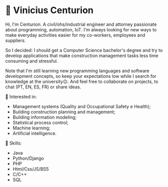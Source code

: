 # :construction_worker: Vinicius Centurion
Hi, I'm Centurion. A civil/ohs/industrial engineer and attorney passionate about programming, automation, IoT. I'm always looking for new ways to make everyday activities easier for my co-workers, employees and suppliers.

So I decided: I should get a Computer Science bachelor's degree and try to develop applications that make construction management tasks less time consuming and stressful.

Note that I'm still learning new programming languages and software development concepts, so keep your expectations low while I search for knowledge at the university:wink:. And feel free to collaborate on projects, to chat (PT, EN, ES, FR) or share ideas.

:pushpin: Interested in:
* Management systems (Quality and Occupational Safety e Health);
* Building construction planning and management;
* Building information modeling;
* Statistical process control;
* Machine learning;
* Artificial intelligence.

:pushpin: Skills:
* Java
* Python/Django
* PHP
* Html/Css/JS/BS5
* C/C++
* SQL
